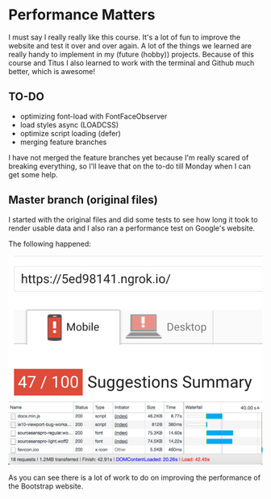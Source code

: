 # Performance Matters

I must say I really really like this course. It's a lot of fun to improve the website and test it over and over again. A lot of the things we learned are really handy to implement in my (future (hobby)) projects. Because of this course and Titus I also learned to work with the terminal and Github much better, which is awesome!

## TO-DO

- optimizing font-load with FontFaceObserver
- load styles async (LOADCSS)
- optimize script loading (defer)
- merging feature branches

I have not merged the feature branches yet because I'm really scared of breaking everything, so I'll leave that on the to-do till Monday when I can get some help.

## Master branch (original files)

I started with the original files and did some tests to see how long it took to render usable data and I also ran a performance test on Google's website.

The following happened:

![alt text](https://github.com/Mimaaa/MINOR_WD_PEMA/blob/master/testimg/master-per-test.png "Master Performance Test")
![alt text](https://github.com/Mimaaa/MINOR_WD_PEMA/blob/master/testimg/master-2g-test.png "Master 2G Test")

As you can see there is a lot of work to do on improving the performance of the Bootstrap website.

